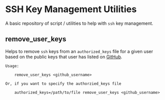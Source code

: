# SSH Key Management Utilities

A basic repository of script / utilities to help with `ssh` key management.

## remove_user_keys

Helps to remove `ssh` keys from an `authorized_keys` file for a given user based on the public keys that user has listed on [GitHub](https://github.com).

```
Usage:

    remove_user_keys <github_username>

Or, if you want to specify the authorzied_keys file

    authorized_keys=/path/to/file remove_user_keys <github_username>

```
